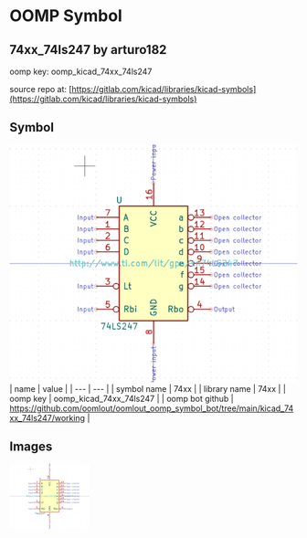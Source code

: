 # OOMP Symbol  
## 74xx_74ls247  by arturo182  
  
oomp key: oomp_kicad_74xx_74ls247  
  
source repo at: [https://gitlab.com/kicad/libraries/kicad-symbols](https://gitlab.com/kicad/libraries/kicad-symbols)  
## Symbol  
  
[![working.png](working_600.png)](working.png)  
| name | value | 
| --- | --- | 
| symbol name | 74xx | 
| library name | 74xx | 
| oomp key | oomp_kicad_74xx_74ls247 | 
| oomp bot github | https://github.com/oomlout/oomlout_oomp_symbol_bot/tree/main/kicad_74xx_74ls247/working | 
## Images  
  
[![working.png](working_140.png)](working.png)  

